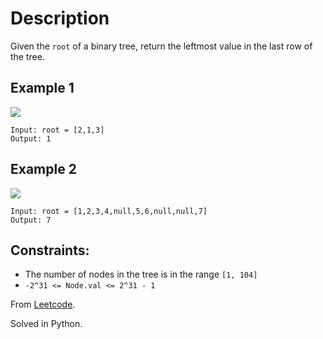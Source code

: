# Description

Given the `root` of a binary tree, return the leftmost value in the last row of the tree.

## Example 1

![](https://assets.leetcode.com/uploads/2020/12/14/tree1.jpg)

```
Input: root = [2,1,3]
Output: 1
```

## Example 2

![](https://assets.leetcode.com/uploads/2020/12/14/tree2.jpg)

```
Input: root = [1,2,3,4,null,5,6,null,null,7]
Output: 7
```

## Constraints:

* The number of nodes in the tree is in the range `[1, 104]`
* `-2^31 <= Node.val <= 2^31 - 1`

From [Leetcode](https://leetcode.com/problems/find-bottom-left-tree-value/description/).

Solved in Python.
